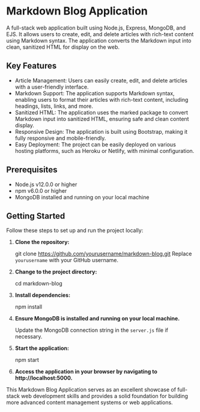 # Markdown Blog Application

A full-stack web application built using Node.js, Express, MongoDB, and EJS. It allows users to create, edit, and delete articles with rich-text content using Markdown syntax. The application converts the Markdown input into clean, sanitized HTML for display on the web.

## Key Features

- Article Management: Users can easily create, edit, and delete articles with a user-friendly interface.
- Markdown Support: The application supports Markdown syntax, enabling users to format their articles with rich-text content, including headings, lists, links, and more.
- Sanitized HTML: The application uses the marked package to convert Markdown input into sanitized HTML, ensuring safe and clean content display.
- Responsive Design: The application is built using Bootstrap, making it fully responsive and mobile-friendly.
- Easy Deployment: The project can be easily deployed on various hosting platforms, such as Heroku or Netlify, with minimal configuration.

## Prerequisites

- Node.js v12.0.0 or higher
- npm v6.0.0 or higher
- MongoDB installed and running on your local machine

## Getting Started

Follow these steps to set up and run the project locally:

1. **Clone the repository:**
   
   git clone https://github.com/yourusername/markdown-blog.git
   Replace `yourusername` with your GitHub username.

2. **Change to the project directory:**

   cd markdown-blog

3. **Install dependencies:**

   npm install

4. **Ensure MongoDB is installed and running on your local machine.** 
   
   Update the MongoDB connection string in the `server.js` file if necessary.

5. **Start the application:**

   npm start

6. **Access the application in your browser by navigating to http://localhost:5000.**

This Markdown Blog Application serves as an excellent showcase of full-stack web development skills and provides a solid foundation for building more advanced content management systems or web applications.
